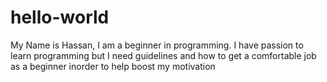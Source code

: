 # hello-world


My Name is Hassan, I am a beginner in programming. I have passion to learn programming but I need guidelines and how to get a comfortable job as a beginner inorder to help boost my motivation
